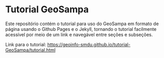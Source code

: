 # Tutorial GeoSampa
Este repositório contém o tutorial para uso do GeoSampa em formato de página usando o Github Pages e o Jekyll, tornando o tutorial facilmente acessível por meio de um link e navegável entre seções e subseções.

Link para o tutorial: https://geoinfo-smdu.github.io/tutorial-GeoSampa/tutorial.html
